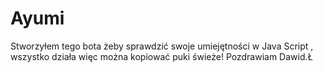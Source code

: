 # Ayumi
Stworzyłem tego bota żeby sprawdzić swoje umiejętności w Java Script , wszystko działa więc można kopiować puki świeże!
Pozdrawiam Dawid.Ł

